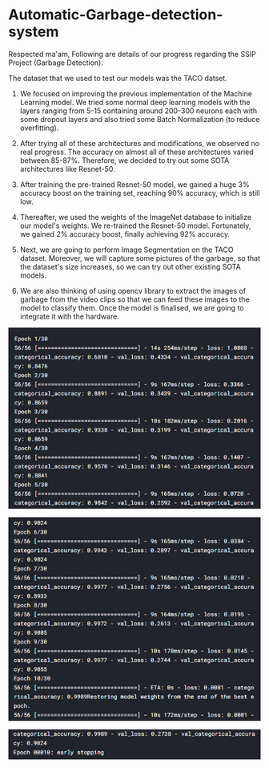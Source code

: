 # Automatic-Garbage-detection-system
Respected ma'am,
Following are details of our  progress regarding the SSIP Project (Garbage Detection).

The dataset that we used to test our models was the TACO datset.

1) We focused on improving the previous implementation of the Machine Learning model.  We tried some normal deep learning models with the layers ranging from 5-15 containing around 200-300 neurons each with some dropout layers and also tried some Batch Normalization (to reduce overfitting).

2) After trying all of these architectures and modifications, we observed no real progress. The accuracy on almost all of these architectures varied between 85-87%. Therefore, we decided to try out some SOTA architectures like Resnet-50.

3) After training the pre-trained Resnet-50 model, we gained a huge 3% accuracy boost on the training set, reaching 90% accuracy, which is still low.

4) Thereafter, we used the weights of the ImageNet database to initialize our model's weights. We re-trained the Resnet-50 model. Fortunately, we gained 2% accuracy boost, finally achieving 92% accuracy. 

5) Next, we are going to perform Image Segmentation on the TACO dataset. Moreover, we will capture some pictures of the garbage, so that the dataset's size increases, so we can try out other existing SOTA models.

6) We are also thinking of using opencv library to extract the images of garbage from the video clips so that we can feed these images to the model to classify them. Once the model is finalised, we are going to integrate it with the hardware.

![](https://github.com/BhavsarCoding/Automatic-Garbage-detection-system/blob/main/2020-12-15_16_53_12-Window.png)

![](https://github.com/BhavsarCoding/Automatic-Garbage-detection-system/blob/main/2020-12-15_16_53_50-Window.png)

![](https://github.com/BhavsarCoding/Automatic-Garbage-detection-system/blob/main/2020-12-15_16_54_27-Window.png)

